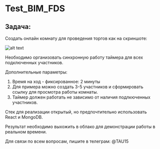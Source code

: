 # Test_BIM_FDS
Задача:
-------

Создать онлайн комнату для проведения торгов как на скриншоте:

![alt text](https://github.com/lotus-uems/Test_Task_React/blob/main/timer.png) 

Необходимо организовать синхронную работу таймера для всех подключенных участников. 

Дополнительные параметры:
  1. Время на ход - фиксированное: 2 минуты
  2. Для примера можно создать 3-5 участников и сформировать ссылку для просмотра работы комнаты.
  3. Таймер должен работать не зависимо от наличия подлкюченных участников.

Стек для реализации открытый, но предпочтительно использовать React и MongoDB.

Результат необходимо выхожить в облако для демонстрации работы в реальном времени.

Для связи по всем вопросам, пишите в телеграм: @TAU15
